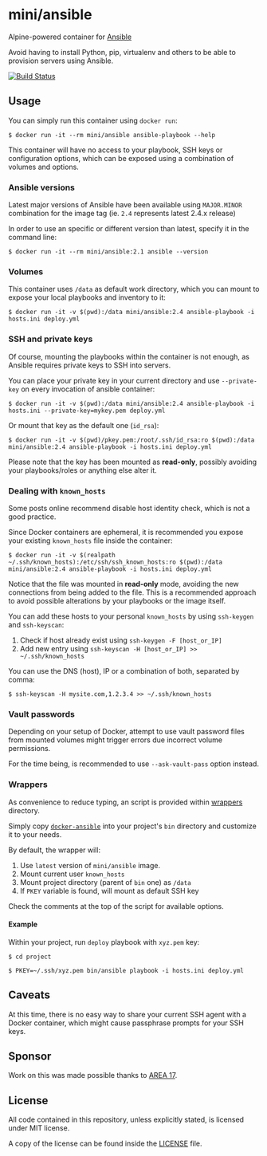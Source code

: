 # mini/ansible

Alpine-powered container for [Ansible](https://github.com/ansible/ansible)

Avoid having to install Python, pip, virtualenv and others to be able to
provision servers using Ansible.

[![Build Status](https://travis-ci.org/mini-containers/docker-ansible.svg?branch=master)](https://travis-ci.org/mini-containers/docker-ansible)

## Usage

You can simply run this container using `docker run`:

```shell
$ docker run -it --rm mini/ansible ansible-playbook --help
```

This container will have no access to your playbook, SSH keys or
configuration options, which can be exposed using a combination of volumes
and options.

### Ansible versions

Latest major versions of Ansible have been available using `MAJOR.MINOR`
combination for the image tag (ie. `2.4` represents latest 2.4.x release)

In order to use an specific or different version than latest, specify it in
the command line:

```shell
$ docker run -it --rm mini/ansible:2.1 ansible --version
```

### Volumes

This container uses `/data` as default work directory, which you can mount
to expose your local playbooks and inventory to it:

```shell
$ docker run -it -v $(pwd):/data mini/ansible:2.4 ansible-playbook -i hosts.ini deploy.yml
```

### SSH and private keys

Of course, mounting the playbooks within the container is not enough, as
Ansible requires private keys to SSH into servers.

You can place your private key in your current directory and use
`--private-key` on every invocation of ansible container:

```shell
$ docker run -it -v $(pwd):/data mini/ansible:2.4 ansible-playbook -i hosts.ini --private-key=mykey.pem deploy.yml
```

Or mount that key as the default one (`id_rsa`):

```shell
$ docker run -it -v $(pwd)/pkey.pem:/root/.ssh/id_rsa:ro $(pwd):/data mini/ansible:2.4 ansible-playbook -i hosts.ini deploy.yml
```

Please note that the key has been mounted as **read-only**, possibly
avoiding your playbooks/roles or anything else alter it.

### Dealing with `known_hosts`

Some posts online recommend disable host identity check, which is not a
good practice.

Since Docker containers are ephemeral, it is recommended you expose your
existing `known_hosts` file inside the container:

```shell
$ docker run -it -v $(realpath ~/.ssh/known_hosts):/etc/ssh/ssh_known_hosts:ro $(pwd):/data mini/ansible:2.4 ansible-playbook -i hosts.ini deploy.yml
```

Notice that the file was mounted in **read-only** mode, avoiding the
new connections from being added to the file. This is a recommended
approach to avoid possible alterations by your playbooks or the image
itself.

You can add these hosts to your personal `known_hosts` by using
`ssh-keygen` and `ssh-keyscan`:

1. Check if host already exist using `ssh-keygen -F [host_or_IP]`
2. Add new entry using `ssh-keyscan -H [host_or_IP] >> ~/.ssh/known_hosts`

You can use the DNS (host), IP or a combination of both, separated
by comma:

```shell
$ ssh-keyscan -H mysite.com,1.2.3.4 >> ~/.ssh/known_hosts
```

### Vault passwords

Depending on your setup of Docker, attempt to use vault password files from
mounted volumes might trigger errors due incorrect volume permissions.

For the time being, is recommended to use `--ask-vault-pass` option instead.

### Wrappers

As convenience to reduce typing, an script is provided within
[wrappers](wrappers) directory.

Simply copy [`docker-ansible`](wrapper/docker-ansible) into your project's
`bin` directory and customize it to your needs.

By default, the wrapper will:

1. Use `latest` version of `mini/ansible` image.
2. Mount current user `known_hosts`
3. Mount project directory (parent of `bin` one) as `/data`
4. If `PKEY` variable is found, will mount as default SSH key

Check the comments at the top of the script for available options.

#### Example

Within your project, run `deploy` playbook with `xyz.pem` key:

```shell
$ cd project

$ PKEY=~/.ssh/xyz.pem bin/ansible playbook -i hosts.ini deploy.yml
```

## Caveats

At this time, there is no easy way to share your current SSH agent with a
Docker container, which might cause passphrase prompts for your SSH keys.

## Sponsor

Work on this was made possible thanks to [AREA 17](https://area17.com).

## License

All code contained in this repository, unless explicitly stated, is
licensed under MIT license.

A copy of the license can be found inside the [LICENSE](LICENSE) file.
